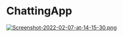 # ChattingApp

[![Screenshot-2022-02-07-at-14-15-30.png](https://i.postimg.cc/85GBRcrQ/Screenshot-2022-02-07-at-14-15-30.png)](https://postimg.cc/PL6wht42)
